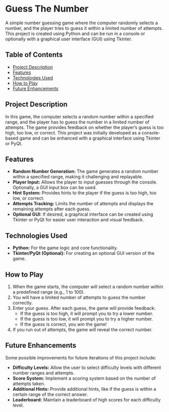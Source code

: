 # Guess The Number

A simple number guessing game where the computer randomly selects a number, and the player tries to guess it within a limited number of attempts. This project is created using Python and can be run in a console or optionally with a graphical user interface (GUI) using Tkinter.

## Table of Contents
* [Project Description](#project-description)
* [Features](#features)
* [Technologies Used](#technologies-used)
* [How to Play](#how-to-play)
* [Future Enhancements](#future-enhancements)

## Project Description
In this game, the computer selects a random number within a specified range, and the player has to guess the number in a limited number of attempts. The game provides feedback on whether the player’s guess is too high, too low, or correct. This project was initially developed as a console-based game and can be enhanced with a graphical interface using Tkinter or PyQt.

## Features
* **Random Number Generation:** The game generates a random number within a specified range, making it challenging and replayable.
* **Player Input:** Allows the player to input guesses through the console. Optionally, a GUI input box can be used.
* **Hint System:** Provides hints to the player if the guess is too high, too low, or correct.
* **Attempts Tracking:** Limits the number of attempts and displays the remaining attempts after each guess.
* **Optional GUI:** If desired, a graphical interface can be created using Tkinter or PyQt for easier user interaction and visual feedback.

## Technologies Used
* **Python:** For the game logic and core functionality.
* **Tkinter/PyQt (Optional):** For creating an optional GUI version of the game.

## How to Play
1. When the game starts, the computer will select a random number within a predefined range (e.g., 1 to 100).
2. You will have a limited number of attempts to guess the number correctly.
3. Enter your guess. After each guess, the game will provide feedback:
    * If the guess is too high, it will prompt you to try a lower number.
    * If the guess is too low, it will prompt you to try a higher number.
    * If the guess is correct, you win the game!
4. If you run out of attempts, the game will reveal the correct number.

## Future Enhancements
Some possible improvements for future iterations of this project include:

* **Difficulty Levels:** Allow the user to select difficulty levels with different number ranges and attempts.
* **Score System:** Implement a scoring system based on the number of attempts taken.
* **Additional Hints:** Provide additional hints, like if the guess is within a certain range of the correct answer.
* **Leaderboard:** Maintain a leaderboard of high scores for each difficulty level.
